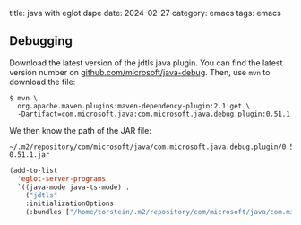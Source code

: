 title: java with eglot dape
date: 2024-02-27
category: emacs
tags: emacs


## Debugging

Download the latest version of the jdtls java plugin. You can find the
latest version number on
[github.com/microsoft/java-debug](https://github.com/microsoft/java-debug/releases/). Then,
use `mvn` to download the file:

```text
$ mvn \
  org.apache.maven.plugins:maven-dependency-plugin:2.1:get \
  -Dartifact=com.microsoft.java:com.microsoft.java.debug.plugin:0.51.1
```

We then know the path of the JAR file:
```text
~/.m2/repository/com/microsoft/java/com.microsoft.java.debug.plugin/0.51.1/com.microsoft.java.debug.plugin-0.51.1.jar
```


```lisp
(add-to-list
  'eglot-server-programs
  `((java-mode java-ts-mode) .
    ("jdtls"
    :initializationOptions
    (:bundles ["/home/torstein/.m2/repository/com/microsoft/java/com.microsoft.java.debug.plugin/0.51.1/com.microsoft.java.debug.plugin-0.51.1.jar"]))))
```

